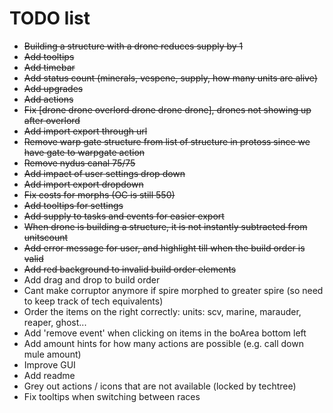 # TODO list
- ~~Building a structure with a drone reduces supply by 1~~
- ~~Add tooltips~~
- ~~Add timebar~~
- ~~Add status count (minerals, vespene, supply, how many units are alive)~~
- ~~Add upgrades~~
- ~~Add actions~~
- ~~Fix [drone drone overlord drone drone drone], drones not showing up after overlord~~
- ~~Add import export through url~~
- ~~Remove warp gate structure from list of structure in protoss since we have gate to warpgate action~~
- ~~Remove nydus canal 75/75~~
- ~~Add impact of user settings drop down~~
- ~~Add import export dropdown~~
- ~~Fix costs for morphs (OC is still 550)~~
- ~~Add tooltips for settings~~
- ~~Add supply to tasks and events for easier export~~
- ~~When drone is building a structure, it is not instantly subtracted from unitscount~~
- ~~Add error message for user, and highlight till when the build order is valid~~
- ~~Add red background to invalid build order elements~~
- Add drag and drop to build order
- Cant make corruptor anymore if spire morphed to greater spire (so need to keep track of tech equivalents)
- Order the items on the right correctly: units: scv, marine, marauder, reaper, ghost...
- Add 'remove event' when clicking on items in the boArea bottom left
- Add amount hints for how many actions are possible (e.g. call down mule amount)
- Improve GUI
- Add readme
- Grey out actions / icons that are not available (locked by techtree)
- Fix tooltips when switching between races
